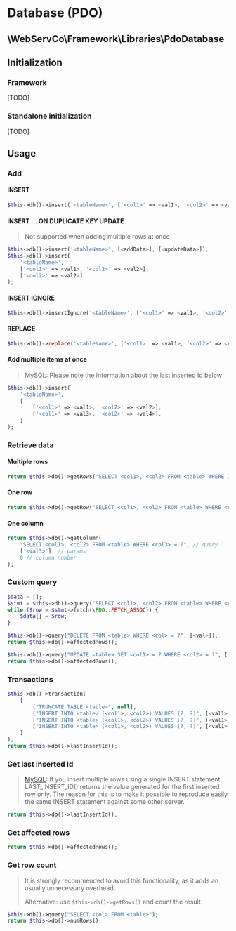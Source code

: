 # Database (PDO)

## \WebServCo\Framework\Libraries\PdoDatabase

## Initialization

### Framework

[TODO]

### Standalone initialization

[TODO]

## Usage

### Add

#### INSERT

```php
$this->db()->insert('<tableName>', ['<col1>' => <val1>, '<col2>' => <val2>]);
```

#### INSERT ... ON DUPLICATE KEY UPDATE

> Not supported when adding multiple rows at once

```php
$this->db()->insert('<tableName>', [<addData>], [<updateData>]);
$this->db()->insert(
    '<tableName>',
    ['<col1>' => <val1>, '<col2>' => <val2>],
    ['<col2>' => <val2>]
);
```

#### INSERT IGNORE

```php
$this->db()->insertIgnore('<tableName>', ['<col1>' => <val1>, '<col2>' => <val2>]);
```

#### REPLACE

```php
$this->db()->replace('<tableName>', ['<col1>' => <val1>, '<col2>' => <val2>]);
```

#### Add multiple items at once

> MySQL: Please note the information about the last inserted Id below

```php
$this->db()->insert(
    '<tableName>',
    [
        ['<col1>' => <val1>, '<col2>' => <val2>],
        ['<col1>' => <val3>, '<col2>' => <val4>],
    ]
);
```

### Retrieve data

#### Multiple rows

```php
return $this->db()->getRows("SELECT <col1>, <col2> FROM <table> WHERE 1", null);
```

#### One row
```php
return $this->db()->getRow("SELECT <col1>, <col2> FROM <table> WHERE <col3> = ?", ['<val3>']);
```

#### One column
```php
return $this->db()->getColumn(
    "SELECT <col1>, <col2> FROM <table> WHERE <col3> = ?", // query
    ['<val3>'], // params
    0 // column number
);
```

### Custom query

```php
$data = [];
$stmt = $this->db()->query("SELECT <col1>, <col2> FROM <table> WHERE <col3> = ?", ['<val3>']);
while ($row = $stmt->fetch(\PDO::FETCH_ASSOC)) {
    $data[] = $row;
}
```

```php
$this->db()->query("DELETE FROM <table> WHERE <col> = ?", [<val>]);
return $this->db()->affectedRows();
```

```php
$this->db()->query("UPDATE <table> SET <col1> = ? WHERE <col2> = ?", ['<val1>', '<val2>']);
return $this->db()->affectedRows();
```

### Transactions

```php
$this->db()->transaction(
    [
        ["TRUNCATE TABLE <table>", null],
        ["INSERT INTO <table> (<col1>, <col2>) VALUES (?, ?)", [<val1>, <val2>]],
        ["INSERT INTO <table> (<col1>, <col2>) VALUES (?, ?)", [<val1>, <val2>]],
        ["INSERT INTO <table> (<col1>, <col2>) VALUES (?, ?)", [<val1>, <val2>]],
    ]
);
return $this->db()->lastInsertId();
```

### Get last inserted Id

> [MySQL](https://dev.mysql.com/doc/refman/5.5/en/information-functions.html#function_last-insert-id):
> If you insert multiple rows using a single INSERT statement, LAST_INSERT_ID() returns the value generated for the first inserted row only. The reason for this is to make it possible to reproduce easily the same INSERT statement against some other server.

```php
return $this->db()->lastInsertId();
```

### Get affected rows

```php
return $this->db()->affectedRows();
```

### Get row count

> It is strongly recommended to avoid this functionality, as it adds an usually unnecessary overhead.
>
> Alternative: use `$this->db()->getRows()` and count the result.

```php
$this->db()->query("SELECT <col> FROM <table>");
return $this->db()->numRows();
```

